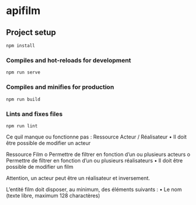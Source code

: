 # apifilm

## Project setup
```
npm install
```

### Compiles and hot-reloads for development
```
npm run serve
```

### Compiles and minifies for production
```
npm run build
```

### Lints and fixes files
```
npm run lint
```

Ce quil manque ou fonctionne pas :
Ressource Acteur / Réalisateur
• Il doit être possible de modifier un acteur

Ressource Film
o Permettre de filtrer en fonction d’un ou plusieurs acteurs
o Permettre de filtrer en fonction d’un ou plusieurs réalisateurs
• Il doit être possible de modifier un film

Attention, un acteur peut être un réalisateur et inversement.

L’entité film doit disposer, au minimum, des éléments suivants :
• Le nom (texte libre, maximum 128 charactères)
